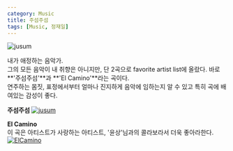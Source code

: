 ```yaml
---
category: Music  
title: 주섬주섬    
tags: [Music, 정재일]   
--- 
```


![jusum](https://www.dropbox.com/s/cqphqpc5ar7o1oa/jusum.jpg?raw=1)

내가 애정하는 음악가.  
그의 모든 음악이 내 취향은 아니지만, 단 2곡으로 favorite artist list에 올랐다. 바로 **'주섬주섬'**과 **'El Camino'**라는 곡이다.  
연주하는 몸짓, 표정에서부터 얼마나 진지하게 음악에 임하는지 알 수 있고 특히 곡에 배여있는 감성이 좋다.

**주섬주섬**
[![jusum](http://img.youtube.com/vi/MlMjf-p7_kI/0.jpg)](http://www.youtube.com/watch?v=MlMjf-p7_kI "jusum")

**El Camino**  
이 곡은 아티스트가 사랑하는 아티스트, '윤상'님과의 콜라보라서 더욱 좋아라한다.  
[![ElCamino](http://img.youtube.com/vi/BSMTLVFhrg4/0.jpg)](http://www.youtube.com/watch?v=BSMTLVFhrg4 "ElCamino")

